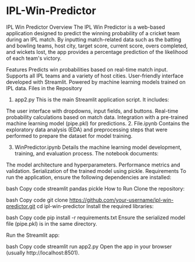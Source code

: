 # IPL-Win-Predictor
IPL Win Predictor
Overview
The IPL Win Predictor is a web-based application designed to predict the winning probability of a cricket team during an IPL match. By inputting match-related data such as the batting and bowling teams, host city, target score, current score, overs completed, and wickets lost, the app provides a percentage prediction of the likelihood of each team's victory.

Features
Predicts win probabilities based on real-time match input.
Supports all IPL teams and a variety of host cities.
User-friendly interface developed with Streamlit.
Powered by machine learning models trained on IPL data.
Files in the Repository
1. app2.py
This is the main Streamlit application script. It includes:

The user interface with dropdowns, input fields, and buttons.
Real-time probability calculations based on match data.
Integration with a pre-trained machine learning model (pipe.pkl) for predictions.
2. File.ipynb
Contains the exploratory data analysis (EDA) and preprocessing steps that were performed to prepare the dataset for model training.

3. WinPredictor.ipynb
Details the machine learning model development, training, and evaluation process. The notebook documents:

The model architecture and hyperparameters.
Performance metrics and validation.
Serialization of the trained model using pickle.
Requirements
To run the application, ensure the following dependencies are installed:

bash
Copy code
streamlit
pandas
pickle
How to Run
Clone the repository:

bash
Copy code
git clone https://github.com/your-username/ipl-win-predictor.git
cd ipl-win-predictor
Install the required libraries:

bash
Copy code
pip install -r requirements.txt
Ensure the serialized model file (pipe.pkl) is in the same directory.

Run the Streamlit app:

bash
Copy code
streamlit run app2.py
Open the app in your browser (usually http://localhost:8501).

